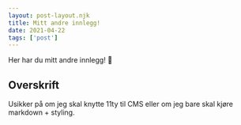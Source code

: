```yaml
---
layout: post-layout.njk 
title: Mitt andre innlegg!
date: 2021-04-22
tags: ['post']
---
```

<!-- Excerpt Start -->
Her har du mitt andre innlegg! 👏
<!-- Excerpt End -->
 
 ## Overskrift
Usikker på om jeg skal knytte 11ty til CMS eller om jeg bare skal kjøre markdown + styling. 